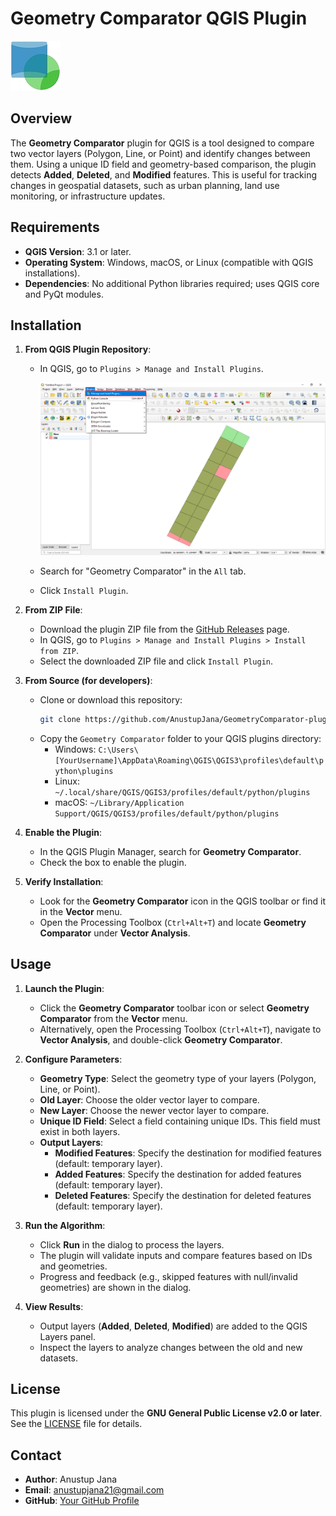 # Geometry Comparator QGIS Plugin
![Diagram of the System](https://github.com/AnustupJana/GeometryComparator-plugin/blob/main/icon.png?raw=true)

## Overview

The **Geometry Comparator** plugin for QGIS is a tool designed to compare two vector layers (Polygon, Line, or Point) and identify changes between them. Using a unique ID field and geometry-based comparison, the plugin detects **Added**, **Deleted**, and **Modified** features. This is useful for tracking changes in geospatial datasets, such as urban planning, land use monitoring, or infrastructure updates.

## Requirements

- **QGIS Version**: 3.1 or later.
- **Operating System**: Windows, macOS, or Linux (compatible with QGIS installations).
- **Dependencies**: No additional Python libraries required; uses QGIS core and PyQt modules.

## Installation

1. **From QGIS Plugin Repository**:
   - In QGIS, go to `Plugins > Manage and Install Plugins`.
  
     ![Diagram of the System](https://github.com/AnustupJana/PolygonCompare-plugin/blob/main/doc/1st_Plugin.png?raw=true)
   - Search for "Geometry Comparator" in the `All` tab.
   - Click `Install Plugin`.

2. **From ZIP File**:
   - Download the plugin ZIP file from the [GitHub Releases](https://github.com/AnustupJana/GeometryComparator-plugin.git) page.
   - In QGIS, go to `Plugins > Manage and Install Plugins > Install from ZIP`.
   - Select the downloaded ZIP file and click `Install Plugin`.

3. **From Source (for developers)**:
   - Clone or download this repository:
     ```bash
     git clone https://github.com/AnustupJana/GeometryComparator-plugin.git
     ```
   - Copy the `Geometry Comparator` folder to your QGIS plugins directory:
     - Windows: `C:\Users\[YourUsername]\AppData\Roaming\QGIS\QGIS3\profiles\default\python\plugins`
     - Linux: `~/.local/share/QGIS/QGIS3/profiles/default/python/plugins`
     - macOS: `~/Library/Application Support/QGIS/QGIS3/profiles/default/python/plugins`

4. **Enable the Plugin**:
   - In the QGIS Plugin Manager, search for **Geometry Comparator**.
   - Check the box to enable the plugin.

5. **Verify Installation**:
   - Look for the **Geometry Comparator** icon in the QGIS toolbar or find it in the **Vector** menu.
   - Open the Processing Toolbox (`Ctrl+Alt+T`) and locate **Geometry Comparator** under **Vector Analysis**.

## Usage

1. **Launch the Plugin**:
   - Click the **Geometry Comparator** toolbar icon or select **Geometry Comparator** from the **Vector** menu.
   - Alternatively, open the Processing Toolbox (`Ctrl+Alt+T`), navigate to **Vector Analysis**, and double-click **Geometry Comparator**.

2. **Configure Parameters**:
   - **Geometry Type**: Select the geometry type of your layers (Polygon, Line, or Point).
   - **Old Layer**: Choose the older vector layer to compare.
   - **New Layer**: Choose the newer vector layer to compare.
   - **Unique ID Field**: Select a field containing unique IDs. This field must exist in both layers.
   - **Output Layers**:
     - **Modified Features**: Specify the destination for modified features (default: temporary layer).
     - **Added Features**: Specify the destination for added features (default: temporary layer).
     - **Deleted Features**: Specify the destination for deleted features (default: temporary layer).

3. **Run the Algorithm**:
   - Click **Run** in the dialog to process the layers.
   - The plugin will validate inputs and compare features based on IDs and geometries.
   - Progress and feedback (e.g., skipped features with null/invalid geometries) are shown in the dialog.

4. **View Results**:
   - Output layers (**Added**, **Deleted**, **Modified**) are added to the QGIS Layers panel.
   - Inspect the layers to analyze changes between the old and new datasets.

## License

This plugin is licensed under the **GNU General Public License v2.0 or later**. See the [LICENSE](https://github.com/AnustupJana/GeometryComparator-plugin/blob/main/LICENSE) file for details.

## Contact

- **Author**: Anustup Jana
- **Email**: anustupjana21@gmail.com
- **GitHub**: [Your GitHub Profile](https://github.com/AnustupJana)
